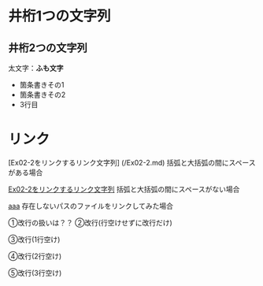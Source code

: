 # 井桁1つの文字列

## 井桁2つの文字列
太文字：**ふも文字**

- 箇条書きその1
- 箇条書きその2
- 3行目


# リンク
[Ex02-2をリンクするリンク文字列] (/Ex02-2.md) 括弧と大括弧の間にスペースがある場合

[Ex02-2をリンクするリンク文字列](/Ex02-2.md) 括弧と大括弧の間にスペースがない場合

[aaa](/Ex02-999.md) 存在しないパスのファイルをリンクしてみた場合


①改行の扱いは？？
②改行(行空けせずに改行だけ)

③改行(1行空け)


④改行(2行空け)



⑤改行(3行空け)

